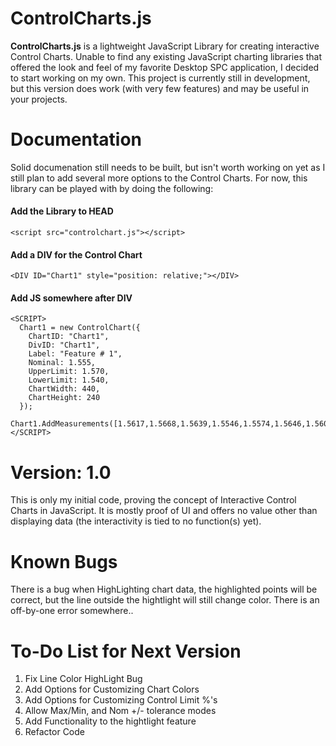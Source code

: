 # ControlCharts.js
**ControlCharts.js** is a lightweight JavaScript Library for creating interactive Control Charts. Unable to find any existing JavaScript 
charting libraries that offered the look and feel of my favorite Desktop SPC application, I decided to start working on my own. This 
project is currently still in development, but this version does work (with very few features) and may be useful in your projects.

# Documentation
Solid documenation still needs to be built, but isn't worth working on yet as I still plan to add several more options to the Control 
Charts. For now, this library can be played with by doing the following:

#### Add the Library to HEAD
```
<script src="controlchart.js"></script>
```
#### Add a DIV for the Control Chart
```
<DIV ID="Chart1" style="position: relative;"></DIV>
```

#### Add JS somewhere after DIV
```
<SCRIPT>
  Chart1 = new ControlChart({
    ChartID: "Chart1", 
    DivID: "Chart1", 
    Label: "Feature # 1", 
    Nominal: 1.555, 
    UpperLimit: 1.570, 
    LowerLimit: 1.540, 
    ChartWidth: 440, 
    ChartHeight: 240
  });
  Chart1.AddMeasurements([1.5617,1.5668,1.5639,1.5546,1.5574,1.5646,1.5600]);
</SCRIPT>
```

# Version: 1.0
This is only my initial code, proving the concept of Interactive Control Charts in JavaScript. It is mostly proof of UI 
and offers no value other than displaying data (the interactivity is tied to no function(s) yet).

# Known Bugs
There is a bug when HighLighting chart data, the highlighted points will be correct, but the line outside the hightlight will 
still change color. There is an off-by-one error somewhere.. 

# To-Do List for Next Version
1. Fix Line Color HighLight Bug
2. Add Options for Customizing Chart Colors
3. Add Options for Customizing Control Limit %'s
4. Allow Max/Min, and Nom +/- tolerance modes
5. Add Functionality to the hightlight feature
6. Refactor Code

